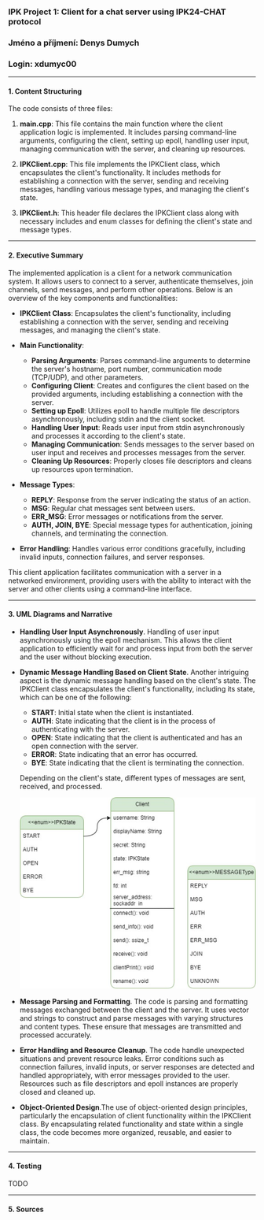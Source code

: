 ### IPK Project 1: Client for a chat server using IPK24-CHAT protocol
### Jméno a příjmení: Denys Dumych
### Login: xdumyc00

---

#### 1. Content Structuring

The code consists of three files:

1. **main.cpp**: This file contains the main function where the client application logic is implemented. It includes parsing command-line arguments, configuring the client, setting up epoll, handling user input, managing communication with the server, and cleaning up resources.

2. **IPKClient.cpp**: This file implements the IPKClient class, which encapsulates the client's functionality. It includes methods for establishing a connection with the server, sending and receiving messages, handling various message types, and managing the client's state.

3. **IPKClient.h**: This header file declares the IPKClient class along with necessary includes and enum classes for defining the client's state and message types.

---

#### 2. Executive Summary

The implemented application is a client for a network communication system. It allows users to connect to a server, authenticate themselves, join channels, send messages, and perform other operations. Below is an overview of the key components and functionalities:

- **IPKClient Class**: Encapsulates the client's functionality, including establishing a connection with the server, sending and receiving messages, and managing the client's state.

- **Main Functionality**:
    - **Parsing Arguments**: Parses command-line arguments to determine the server's hostname, port number, communication mode (TCP/UDP), and other parameters.
    - **Configuring Client**: Creates and configures the client based on the provided arguments, including establishing a connection with the server.
    - **Setting up Epoll**: Utilizes epoll to handle multiple file descriptors asynchronously, including stdin and the client socket.
    - **Handling User Input**: Reads user input from stdin asynchronously and processes it according to the client's state.
    - **Managing Communication**: Sends messages to the server based on user input and receives and processes messages from the server.
    - **Cleaning Up Resources**: Properly closes file descriptors and cleans up resources upon termination.

- **Message Types**:
    - **REPLY**: Response from the server indicating the status of an action.
    - **MSG**: Regular chat messages sent between users.
    - **ERR_MSG**: Error messages or notifications from the server.
    - **AUTH, JOIN, BYE**: Special message types for authentication, joining channels, and terminating the connection.

- **Error Handling**: Handles various error conditions gracefully, including invalid inputs, connection failures, and server responses.

This client application facilitates communication with a server in a networked environment, providing users with the ability to interact with the server and other clients using a command-line interface.

---

#### 3. UML Diagrams and Narrative
- **Handling User Input Asynchronously**. Handling of user input asynchronously using the epoll mechanism. This allows the client application to efficiently wait for and process input from both the server and the user without blocking execution.

- **Dynamic Message Handling Based on Client State**. Another intriguing aspect is the dynamic message handling based on the client's state. The IPKClient class encapsulates the client's functionality, including its state, which can be one of the following:
  - **START**: Initial state when the client is instantiated.
  - **AUTH**: State indicating that the client is in the process of authenticating with the server.
  - **OPEN**: State indicating that the client is authenticated and has an open connection with the server.
  - **ERROR**: State indicating that an error has occurred.
  - **BYE**: State indicating that the client is terminating the connection.

  Depending on the client's state, different types of messages are sent, received, and processed.

  ![Example Image](./docs/diagram.jpg)

- **Message Parsing and Formatting**. The code is parsing and formatting messages exchanged between the client and the server. It uses vector and strings to construct and parse messages with varying structures and content types. These ensure that messages are transmitted and processed accurately.

- **Error Handling and Resource Cleanup**. The code handle unexpected situations and prevent resource leaks. Error conditions such as connection failures, invalid inputs, or server responses are detected and handled appropriately, with error messages provided to the user. Resources such as file descriptors and epoll instances are properly closed and cleaned up.

- **Object-Oriented Design**.The use of object-oriented design principles, particularly the encapsulation of client functionality within the IPKClient class. By encapsulating related functionality and state within a single class, the code becomes more organized, reusable, and easier to maintain.

---

#### 4. Testing
TODO

---

#### 5. Sources

